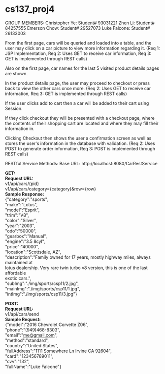 # cs137_proj4

GROUP MEMBERS:
Christopher Ye: Student# 93031221
Zhen Li: Student# 84257555
Emerson Chow: Student# 29527073
Luke Falcone: Student# 26133003

From the first page, cars will be queried and loaded into a table, and the user may click on a car picture to view more information regarding it. (Req 1: JSP Implementation, Req 2: Uses GET to receive car information, Req 3: GET is implemented through REST calls)

Also on the first page, car names for the last 5 visited product details pages are shown.

In the product details page, the user may proceed to checkout or press back to view the other cars once more. (Req 2: Uses GET to receive car information, Req 3: GET is implemented through REST calls)

If the user clicks add to cart then a car will be added to their cart using Session.

If they click checkout they will be presented with a checkout page, where the contents of their shopping cart are located and where they may fill their information in.

Clicking Checkout then shows the user a confirmation screen as well as stores the user's information in the database with validation. (Req 2: Uses POST to generate order information, Req 3: POST is implemented through REST calls)

RESTful Service Methods:
Base URL: http://localhost:8080/CarRestService

<b>GET:</b> <br>
    <b>Request URL:</b> <br>
        v1/api/cars/{pid} <br>
        v1/api/cars/category={category}&row={row} <br>
    <b>Sample Response:</b> <br>
    {"category":"sports", <br>
    "make":"Lotus",<br>
    "model":"Esprit",<br>
    "trim":"V8",<br>
    "color":"Silver",<br>
    "year":"2003",<br>
    "odo":"50000",<br>
    "gearbox":"Manual",<br>
    "engine":"3.5 8cyl",<br>
    "price":"40000",<br>
    "location":"Scottsdale, AZ",<br>
    "description":"Family owned for 17 years, mostly highway miles, always maintained at<br>
    lotus dealership. Very rare twin turbo v8 version, this is one of the last affordable<br>
    exotic cars.",<br>
    "subImg":"./img/sports/csp11/2.jpg",<br>
    "mainImg":"./img/sports/csp11/1.jpg",<br>
    "intImg":"./img/sports/csp11/3.jpg"}<br>

<b>POST:</b><br>
    <b>Request URL:</b><br>
        v1/api/cars/send<br>
   <b> Sample Request:</b><br>
    {"model":"2016 Chevrolet Corvette Z06",<br>
    "phone":"(949)468-8303",<br>
    "email":"me@gmail.com",<br>
    "method":"standard",<br>
    "country":"United States",<br>
    "fullAddress":"1111 Somewhere Ln Irvine CA 92604",<br>
    "card":"123456789011",<br>
    "cvv":"132",<br>
    "fullName":"Luke Falcone"}<br>
